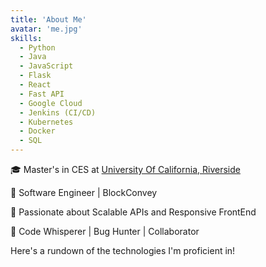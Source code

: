 ```yaml
---
title: 'About Me'
avatar: 'me.jpg'
skills:
  - Python
  - Java
  - JavaScript
  - Flask 
  - React
  - Fast API
  - Google Cloud
  - Jenkins (CI/CD)
  - Kubernetes 
  - Docker
  - SQL
---
```


🎓 Master's in CES at [University Of California, Riverside](https://www.ucr.edu/)

🔧 Software Engineer | BlockConvey

🚀 Passionate about Scalable APIs and Responsive FrontEnd

🤝 Code Whisperer | Bug Hunter | Collaborator

Here's a rundown of the technologies I'm proficient in!
